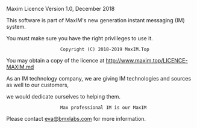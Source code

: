 Maxim Licence
                        Version 1.0, December 2018


   This software is part of MaxIM's new generation instant messaging (IM) system.

   You must make sure you have the right privilleges to use it.


                        Copyright (C) 2018-2019 MaxIM.Top


   You may obtain a copy of the licence at http://www.maxim.top/LICENCE-MAXIM.md


   As an IM technology company, we are giving IM technologies and sources as well to our customers,

   we would dedicate ourselves to helping them.


                        Max professional IM is our MaxIM


   Please contact eva@bmxlabs.com for more information.
